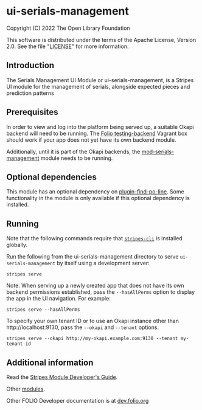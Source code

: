 # ui-serials-management

Copyright (C) 2022 The Open Library Foundation

This software is distributed under the terms of the Apache License,
Version 2.0. See the file "[LICENSE](LICENSE)" for more information.

## Introduction

The Serials Management UI Module or ui-serials-management, is a Stripes UI module for the management of serials, alongside expected pieces and prediction patterns

## Prerequisites

In order to view and log into the platform being served up, a suitable Okapi backend will need to be running. The [Folio testing-backend](https://app.vagrantup.com/folio/boxes/testing-backend) Vagrant box should work if your app does not yet have its own backend module.

Additionally, until it is part of the Okapi backends, the [mod-serials-management](https://github.com/folio-org/mod-serials-management) module needs to be running.

## Optional dependencies
This module has an optional dependency on [plugin-find-po-line](https://github.com/folio-org/ui-plugin-find-po-line). Some functionality in the module is only available if this optional dependency is installed.

## Running

Note that the following commands require that [`stripes-cli`](https://github.com/folio-org/stripes-cli) is installed globally.

Run the following from the ui-serials-management directory to serve `ui-serials-management` by itself using a development server:
```
stripes serve
```

Note: When serving up a newly created app that does not have its own backend permissions established, pass the `--hasAllPerms` option to display the app in the UI navigation. For example:
```
stripes serve --hasAllPerms
```

To specify your own tenant ID or to use an Okapi instance other than http://localhost:9130, pass the `--okapi` and `--tenant` options.
```
stripes serve --okapi http://my-okapi.example.com:9130 --tenant my-tenant-id
```

## Additional information

Read the [Stripes Module Developer's Guide](https://github.com/folio-org/stripes/blob/master/doc/dev-guide.md).

Other [modules](https://dev.folio.org/source-code/#client-side).

Other FOLIO Developer documentation is at [dev.folio.org](https://dev.folio.org/)